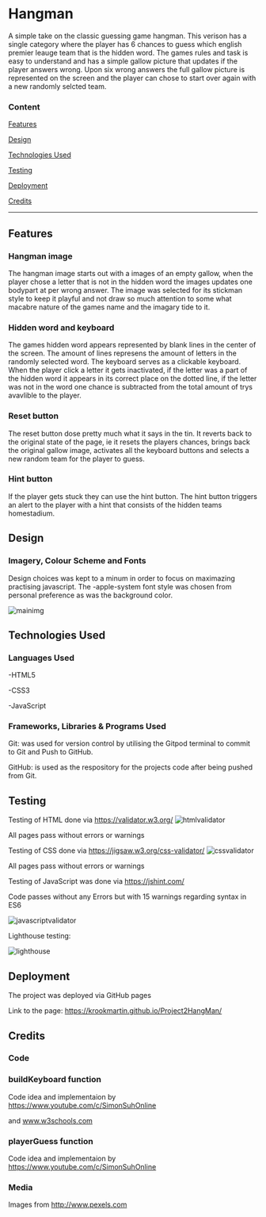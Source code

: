 # Hangman 
A simple take on the classic guessing game hangman. This verison has a single category where the player has 6 chances to guess which english premier leauge team that is the hidden word. The games rules and task is easy to understand and has a simple gallow picture that updates if the player answers wrong. Upon six wrong answers the full gallow picture is represented on the screen and the player can chose to start over again with a new randomly selcted team.

### Content
[Features](#section-1)

[Design](#section-2)

[Technologies Used](#section-3)

[Testing](#section-4)

[Deployment](#section-5)

[Credits](#section-6)


------

## <a name="section-1"></a> Features

### Hangman image
The hangman image starts out with a images of an empty gallow, when the player chose a letter that is not in the hidden word the images updates one bodypart at per wrong answer. The image was selected for its stickman style to keep it playful and not draw so much attention to some what macabre nature of the games name and the imagary tide to it.     

### Hidden word and keyboard  
The games hidden word appears represented by blank lines in the center of the screen. The amount of lines represens the amount of letters in the randomly selected word. The keyboard serves as a clickable keyboard. When the player click a letter it gets inactivated, if the letter was a part of the hidden word it appears in its correct place on the dotted line, if the letter was not in the word one chance is subtracted from the total amount of trys avavlible to the player.

### Reset button
The reset button dose pretty much what it says in the tin. It reverts back to the original state of the page, ie it resets the players chances, brings back the original gallow image, activates all the keyboard buttons and selects a new random team for the player to guess.

### Hint button 
If the player gets stuck they can use the hint button. The hint button triggers an alert to the player with a hint that consists of the hidden teams homestadium. 

## <a name="section-2"></a> Design
### Imagery, Colour Scheme and Fonts
Design choices was kept to a minum in order to focus on maximazing practising javascript. The -apple-system font style was chosen from personal preference as was the background color. 



![mainimg](https://user-images.githubusercontent.com/93250649/169667168-9af52650-0851-4afa-ad4a-2d1dfa73b31e.JPG)



## <a name="section-3"></a> Technologies Used
### Languages Used

-HTML5

-CSS3

-JavaScript 

### Frameworks, Libraries & Programs Used

Git: was used for version control by utilising the Gitpod terminal to commit to Git and Push to GitHub.

GitHub: is used as the respository for the projects code after being pushed from Git.



## <a name="section-4"></a> Testing
Testing of HTML done via https://validator.w3.org/
![htmlvalidator](https://user-images.githubusercontent.com/93250649/169666971-2a0c180e-6514-4748-9938-b278f81d5102.JPG)

All pages pass without errors or warnings

Testing of CSS done via https://jigsaw.w3.org/css-validator/
![cssvalidator](https://user-images.githubusercontent.com/93250649/169666907-f39c9ec2-bb36-4c77-8400-b708ea088bdc.JPG)

All pages pass without errors or warnings

Testing of JavaScript was done via https://jshint.com/

Code passes without any Errors but with 15 warnings regarding syntax in ES6

![javascriptvalidator](https://user-images.githubusercontent.com/93250649/169667228-9a952089-3968-4636-9ea7-c0565fe9c1f3.JPG)

Lighthouse testing: 

![lighthouse](https://user-images.githubusercontent.com/93250649/169667332-ff4fd64a-31d1-42f3-9a50-b9be135b7c2c.JPG)


## <a name="section-5"></a> Deployment
The project was deployed via GitHub pages 

Link to the page: https://krookmartin.github.io/Project2HangMan/
## <a name="section-6"></a> Credits

### Code

### buildKeyboard function
Code idea and implementaion by https://www.youtube.com/c/SimonSuhOnline

and www.w3schools.com

### playerGuess function 
Code idea and implementaion by https://www.youtube.com/c/SimonSuhOnline



### Media

Images from http://www.pexels.com

